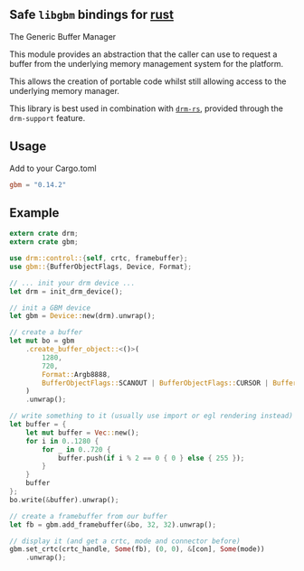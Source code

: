 ## Safe `libgbm` bindings for [rust](https://www.rust-lang.org)

The Generic Buffer Manager

This module provides an abstraction that the caller can use to request a
buffer from the underlying memory management system for the platform.

This allows the creation of portable code whilst still allowing access to
the underlying memory manager.

This library is best used in combination with [`drm-rs`](https://github.com/Smithay/drm-rs),
provided through the `drm-support` feature.

## Usage

Add to your Cargo.toml

```toml
gbm = "0.14.2"
```

## Example

```rust
extern crate drm;
extern crate gbm;

use drm::control::{self, crtc, framebuffer};
use gbm::{BufferObjectFlags, Device, Format};

// ... init your drm device ...
let drm = init_drm_device();

// init a GBM device
let gbm = Device::new(drm).unwrap();

// create a buffer
let mut bo = gbm
    .create_buffer_object::<()>(
        1280,
        720,
        Format::Argb8888,
        BufferObjectFlags::SCANOUT | BufferObjectFlags::CURSOR | BufferObjectFlags::WRITE,
    )
    .unwrap();

// write something to it (usually use import or egl rendering instead)
let buffer = {
    let mut buffer = Vec::new();
    for i in 0..1280 {
        for _ in 0..720 {
            buffer.push(if i % 2 == 0 { 0 } else { 255 });
        }
    }
    buffer
};
bo.write(&buffer).unwrap();

// create a framebuffer from our buffer
let fb = gbm.add_framebuffer(&bo, 32, 32).unwrap();

// display it (and get a crtc, mode and connector before)
gbm.set_crtc(crtc_handle, Some(fb), (0, 0), &[con], Some(mode))
    .unwrap();
```
